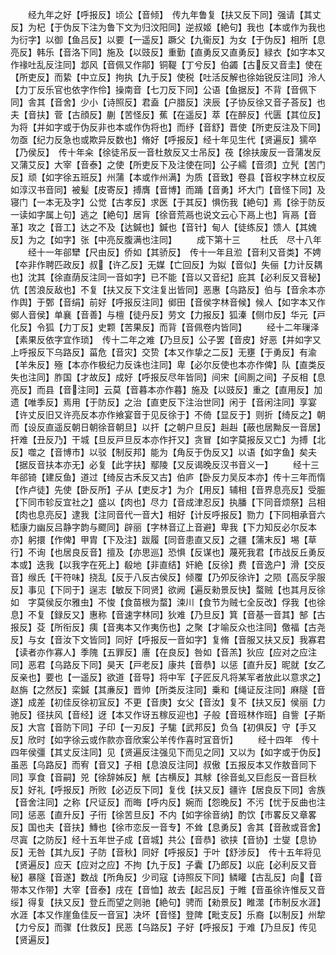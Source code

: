 <!-- { "loadSidebar": true } -->
　　经九年之好【呼报反】顷公【音倾】　传九年鲁复【扶又反下同】强请【其丈反】为杞【于伪反下注为鲁下文为归汶阳同】逆叔姬【絶句】我也【本或作为我也为衍字】以御【鱼吕反】以要【一遥反】蹶父【九衞反】为女【于伪反】相所【息亮反】韩乐【音洛下同】施及【以豉反】重勤【直勇反又直勇反】緑衣【如字本又作禒吐乱反注同】邶风【音佩又作鄁】铜鞮【丁兮反】伯蠲【古反又音圭】使在【所吏反】而絷【中立反】拘执【九于反】使税【吐活反解也徐始锐反注同】泠人【力丁反乐官也依字作伶】操南音【七刀反下同】公语【鱼据反】不背【音佩下同】舎其【音舍】少小【诗照反】君盍【户腊反】浃辰【子协反徐又音子荅反】也夫【音扶】菅【古顔反】蒯【苦怪反】蕉【在遥反】萃【在醉反】代匮【其位反】为将【并如字或于伪反非也本或作伪将也】而纾【音舒】晋使【所吏反注及下同】勿亟【纪力反急也或欺异反数也】脩好【呼报反】经十年见生代【贤遍反】獳卒【乃侯反】　传十年籴【徐徒吊反一音杜敖反又士吊反】茷【徐扶废反一音蒲发反又蒲艾反】大宰【音泰】之使【所吏反下及注使在同】公子繻【音须】立髠【苦门反】顽【如字徐五班反】州蒲【本或作州满】为质【音致】卷县【音权字林立权反如淳汉书音同】被髪【皮寄反】搏膺【音博】而踊【音勇】坏大门【音怪下同】及寝门【一本无及字】公觉【古孝反】求医【于其反】惧伤我【絶句】焉【徐于防反一读如字属上句】逃之【絶句】居肓【徐音荒鬲也说文云心下鬲上也】肓鬲【音革】攻之【音工】达之不及【达鍼也】鍼也【音针】甸人【徒练反】馈人【其媿反】为之【如字】张【中亮反腹满也注同】
　　成下第十三
　　杜氏　尽十八年
　　经十一年郤犫【尺由反】侨如【其骄反】　传十一年且涖【音利又音类】不娉【夲非作聘匹政反】叔【许乙反】无媒【亡回反】为姒【音似】失俪【力计反耦也】沈其【徐直荫反注同一音如字】已不能【音以又音纪】庇其【必利反又音秘】伉【苦浪反敌也】不复【扶又反下文注复出皆同】恶惠【乌路反】伯与【音余本亦作舆】于鄄【音绢】前好【呼报反注同】鄇田【音侯字林音候】候人【如字本又作鄇人音侯】单襄【音善】与檀【徒丹反】劳文【力报反】狐溱【侧巾反】华元【戸化反】令狐【力丁反】史颗【苦果反】而背【音佩卷内皆同】
　　经十二年璅泽【素果反依字宜作琐】　传十二年之难【乃旦反】公子罢【音皮】好恶【并如字又上呼报反下乌路反】菑危【音灾】交贽【本又作挚之二反】无壅【于勇反】有渝【羊朱反】殛【本亦作极纪力反诛也注同】卑【必尔反使也本亦作俾】队【直类反失也注同】胙国【才故反】成好【呼报反尽年皆同】间宋【间厠之间】子反相【息亮反】而县【音注同】云莫【音暮本亦作暮】施及【以豉反】重之【直用反】加遗【唯季反】焉用【于防反】之治【直吏反下注治世同】闲于【音闲注同】享宴【许丈反旧又许亮反本亦作飨宴音于见反徐于】不倚【显反于】则折【绮反之】朝而【设反直遥反朝日朝徐音朝旦】以扞【之朝户旦反】赳赳【蔽也居黝反一音居】扞难【丑反乃】干城【旦反戸旦反本亦作扞又】贪冒【如字莫报反又亡】为搏【北反】噬之【音博市】以驳【制反邦】能为【角反于伪反又】以语【如字鱼】矣夫【据反音扶本亦无】必复【此字扶】鄢陵【又反谒晚反汉书音义一】
　　经十三年郤锜【建反鱼】道过【绮反古禾反又古】伯庐【卧反力吴反本亦】传十三年而惰【作卢徒】先使【卧反所】子从【吏反才】为介【用反】辅相【音界息亮反】受脤【下同市轸反宜社之】盛以【肉也】尽力【音成津忍反】执膰【下同音烦祭】吕相【肉也息亮反】逮我【注同音代一音大】相好【计反呼报反】勠力【下同相承音六嵇康力幽反吕静字韵与飂同】辟丽【字林音辽上音避】卑我【下力知反必尔反本亦】躬擐【作俾】甲胄【下及注】跋履【同音患直又反】之疆【蒲末反】埸【草行】不询【也居良反音】擅及【亦思巡】恐惧【反谋也】蔑死我君【市战反丘勇反本或】迭我【以我字在死上】殽地【非直结】奸絶【反徐】费【音逸户】滑【交反音】缑氏【干符味】挠乱【反于八反古侯反】倾覆【乃夘反徐许】之陨【高反孚服反】事见【下同于】逞志【敏反下同贤】欲阙【遍反勑景反快】蝥贼【也其月反徐如　字莫侯反尔雅虫】不悛【食苗根为蝥】涑川【食节为贼七全反改】俘我【也徐息】不复【録反又】惠称【音速字林同】狄难【乃旦反】箕【音基一音其】郜【古报反】芟【所衔反】痍【音夷本又作夷伤也】之聚【才喻反众也注同】儌福【古尧反】与女【音汝下文皆同】同好【呼报反一音如字】复脩【音服又扶又反】我寡君【读者亦作寡人】季隗【五罪反】廧【在良反】咎如【音羔】狄应【应对之应注同】恶君【乌路反下同】昊天【戸老反】康共【音恭】以惩【直升反】昵就【女乙反亲也】要也【一遥反】欲道【音导】将中军【子匠反凡将某军者放此以意求之】赵旃【之然反】栾鍼【其亷反】晋帅【所类反注同】乗和【绳证反注同】麻隧【音遂】成差【初佳反徐初冝反】不更【音庚】女父【音汝】复不【扶又反】侯丽【力驰反】径扶风【音经】迓【本又作讶五稼反迎也】子般【音班林作班】自訾【子斯反】大宫【音防下同】子印【一刃反】子駹【武邦反】负刍【初俱反】守【手又反】欣时【如字徐云或作款亦音欣案公羊传作喜时冝音忻】
　　经十四年　传十四年侯彊【其丈反注同】见【贤遍反注强见下而见之同】又以为【如字或于伪反】虽恶【乌路反】而宥【音又】子相【息浪反注同】叔傲【五报反本又作敖音同下同】享食【音嗣】兕【徐辞姊反】觥【古横反】其觩【徐音虬又巨彪反一音巨秋反】好礼【呼报反】所败【必迈反下同】复伐【扶又反】疆许【居良反下同】舎族【音舍注同】之称【尺证反】而晦【呼内反】婉而【怨晚反】不污【忧于反曲也注同】惩恶【直升反】子衎【徐苦旦反】不内【如字徐音纳】酌饮【市畧反又章畧反】国也夫【音扶】鱄也【徐巿恋反一音专】不耸【息勇反】舎其【音赦或音舍】尽寘【之防反】经十五年世子成【音城】共公【音恭】欲挟【音协】士燮【息协反】无咎【其九反】子防【音秋】同好【呼报反】于叶【舒涉反】　传十五年将见【贤遍反】应天【应对之应】不拘【九于反】子囊【乃郎反】以庇【必利反又音秘】暴隧【音遂】数战【所角反】少司寇【诗照反下同】鳞矔【古乱反】向【音带本又作带】大宰【音泰】戌在【音恤】故去【起吕反】于睢【音虽徐许惟反又音绥】得复【扶又反】登丘而望之则驰【絶句】骋而【勑景反】睢澨【市制反水涯】水涯【本又作崖鱼佳反一音冝】决坏【音怪】登陴【毗支反】乐裔【以制反】州犂【力兮反】而骤【仕救反】民恶【乌路反】子好【呼报反】于难【乃旦反】传见【贤遍反】

